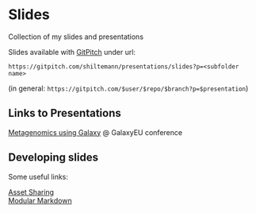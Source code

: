 # Slides

Collection of my slides and presentations

Slides available with [GitPitch](https://gitpitch.com/) under url: 

`https://gitpitch.com/shiltemann/presentations/slides?p=<subfolder name>`

(in general: `https://gitpitch.com/$user/$repo/$branch?p=$presentation`)

## Links to Presentations

[Metagenomics using Galaxy](https://gitpitch.com/shiltemann/presentations/slides?p=2018-GalaxyEU) @ GalaxyEU conference


## Developing slides

Some useful links:

[Asset Sharing](https://github.com/gitpitch/gitpitch/wiki/Asset-Sharing)  
[Modular Markdown](https://github.com/gitpitch/gitpitch/wiki/Modular-Markdown)
